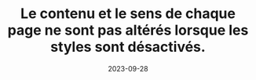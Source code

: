 ---
N: '178'
Rubrique: Présentation
title: Le contenu et le sens de chaque page ne sont pas altérés lorsque les styles
  sont désactivés.
detail: Le contenu et le sens de chaque Document de Contenu (Content Document)  ne sont pas altérés lorsque les styles sont désactivés.
abstract: 
categories: [" Présentation"]
agrege: O4178-E058
opquast: '4 178'
indiceebook: '58'
description: "Règle n° 058"
weight:  058
actif: '1'
layout: rules
date: 2023-09-28
tags: ["", ""]
objectif: ["", ""]
Meo: [""]
Controle: ""
Author: ["Opquast"]
steps: ["", ""]
---